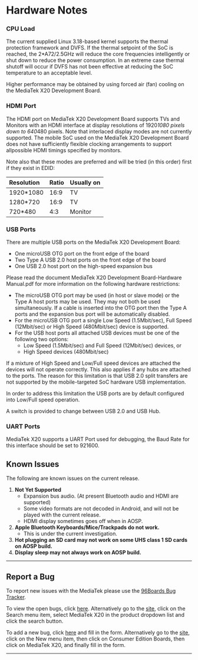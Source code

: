 # Hardware Notes


### CPU Load
 
The current supplied Linux 3.18-based kernel supports the thermal protection framework and DVFS. If the thermal setpoint of the SoC is reached, the 2*A72/2.5GHz will reduce the core frequencies intelligently or shut down to reduce the power consumption. In an extreme case thermal shutoff will occur if DVFS has not been effective at reducing the SoC temperature to an acceptable level.

Higher performance may be obtained by using forced air (fan) cooling on the MediaTek X20 Development Board.

### HDMI Port

The HDMI port on MediaTek X20 Development Board supports TVs and Monitors with an HDMI interface at display resolutions of 1920*1080 pixels down to 640*480 pixels. Note that interlaced display modes are not currently supported. The mobile SoC used on the MediaTek X20 Development Board does not have sufficiently flexible clocking arrangements to support allpossible HDMI timings specified by monitors. 

Note also that these modes are preferred and will be tried (in this order) first if they exist in EDID:

|   Resolution    |    Ratio    |    Usually on    |
|:------------------------|:-----------------------|:-----------------------|
| 1920*1080            | 16:9           | TV           |           
| 1280*720            | 16:9           | TV           |           
| 720*480         | 4:3           | Monitor           |           

### USB Ports 

There are multiple USB ports on the MediaTek X20 Development Board:
   - One microUSB OTG port on the front edge of the board
   - Two Type A USB 2.0 host ports on the front edge of the board
   - One USB 2.0 host port on the high-speed expansion bus

Please read the document MediaTek X20 Development Board-Hardware Manual.pdf for more information on the following hardware restrictions:
   - The microUSB OTG port may be used (in host or slave mode) or the Type A host ports may be used. They may not both be used simultaneously. If a cable is inserted into the OTG port then the Type A ports and the expansion bus port will be automatically disabled.
   - For the microUSB OTG port a single Low Speed (1.5Mbit/sec), Full Speed (12Mbit/sec) or High Speed (480Mbit/sec) device is supported.
   - For the USB host ports all attached USB devices must be one of the following two options:
     - Low Speed (1.5Mbit/sec) and Full Speed (12Mbit/sec) devices, or
     - High Speed devices (480Mbit/sec)

If a mixture of High Speed and Low/Full speed devices are attached the devices will not operate correctly. This also applies if any hubs are attached to the ports.
The reason for this limitation is that USB 2.0 split transfers are not supported by the mobile-targeted SoC hardware USB implementation.

In order to address this limitation the USB ports are by default configured into Low/Full speed operation.

A switch is provided to change between USB 2.0 and USB Hub.

### UART Ports 

MediaTek X20 supports a UART Port used for debugging, the Baud Rate for this interface should be set to 921600. 

## Known Issues 

The following are known issues on the current release.

1. **Not Yet Supported**
   - Expansion bus audio. (At present Bluetooth audio and HDMI are supported)
   - Some video formats are not decoded in Android, and will not be played with the current release.
   - HDMI display sometimes goes off when in AOSP.
2. **Apple Bluetooth Keyboards/Mice/Trackpads do not work.**
   - This is under the current investigation.
3. **Hot plugging an SD card may not work on some UHS class 1 SD cards on AOSP build.**
4. **Display sleep may not always work on AOSP build.**


***

## Report a Bug

To report new issues with the MediaTek please use the [96Boards Bug Tracker](https://bugs.96boards.org).

To view the open bugs, click [here](https://bugs.96boards.org/buglist.cgi?bug_status=__open__&list_id=144&order=Importance&product=HiKey&query_format=specific).  Alternatively go to the [site](https://bugs.96boards.org/), click on the Search menu item, select MediaTek X20 in the product dropdown list and click the search button.

To add a new bug, click [here](https://bugs.96boards.org/enter_bug.cgi?product=HiKey) and fill in the form.  Alternatively go to the [site](https://bugs.96boards.org/), click on the New menu item, then click on Consumer Edition Boards, then click on MediaTek X20, and finally fill in the form.

***
